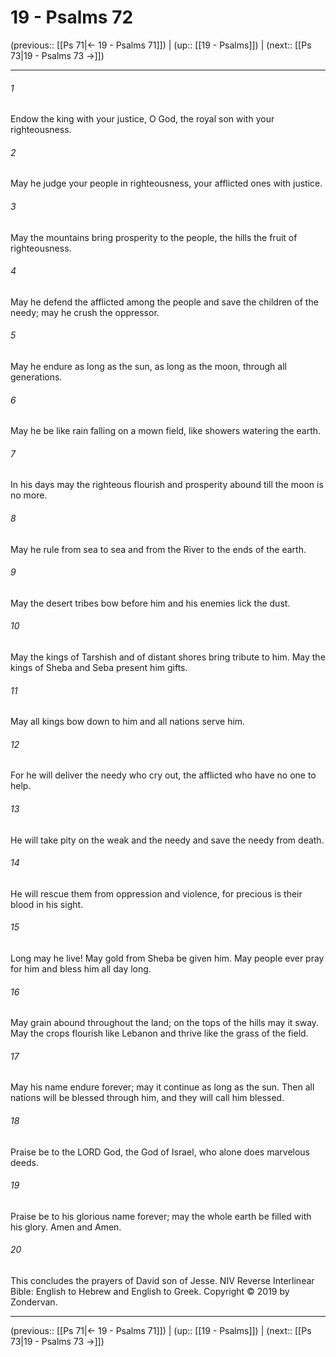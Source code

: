 # 19 - Psalms 72

(previous:: [[Ps 71|← 19 - Psalms 71]]) | (up:: [[19 - Psalms]]) | (next:: [[Ps 73|19 - Psalms 73 →]])

***


###### 1 
Endow the king with your justice, O God, the royal son with your righteousness. 

###### 2 
May he judge your people in righteousness, your afflicted ones with justice. 

###### 3 
May the mountains bring prosperity to the people, the hills the fruit of righteousness. 

###### 4 
May he defend the afflicted among the people and save the children of the needy; may he crush the oppressor. 

###### 5 
May he endure as long as the sun, as long as the moon, through all generations. 

###### 6 
May he be like rain falling on a mown field, like showers watering the earth. 

###### 7 
In his days may the righteous flourish and prosperity abound till the moon is no more. 

###### 8 
May he rule from sea to sea and from the River to the ends of the earth. 

###### 9 
May the desert tribes bow before him and his enemies lick the dust. 

###### 10 
May the kings of Tarshish and of distant shores bring tribute to him. May the kings of Sheba and Seba present him gifts. 

###### 11 
May all kings bow down to him and all nations serve him. 

###### 12 
For he will deliver the needy who cry out, the afflicted who have no one to help. 

###### 13 
He will take pity on the weak and the needy and save the needy from death. 

###### 14 
He will rescue them from oppression and violence, for precious is their blood in his sight. 

###### 15 
Long may he live! May gold from Sheba be given him. May people ever pray for him and bless him all day long. 

###### 16 
May grain abound throughout the land; on the tops of the hills may it sway. May the crops flourish like Lebanon and thrive like the grass of the field. 

###### 17 
May his name endure forever; may it continue as long as the sun. Then all nations will be blessed through him, and they will call him blessed. 

###### 18 
Praise be to the LORD God, the God of Israel, who alone does marvelous deeds. 

###### 19 
Praise be to his glorious name forever; may the whole earth be filled with his glory. Amen and Amen. 

###### 20 
This concludes the prayers of David son of Jesse. NIV Reverse Interlinear Bible: English to Hebrew and English to Greek. Copyright © 2019 by Zondervan.

***

(previous:: [[Ps 71|← 19 - Psalms 71]]) | (up:: [[19 - Psalms]]) | (next:: [[Ps 73|19 - Psalms 73 →]])
